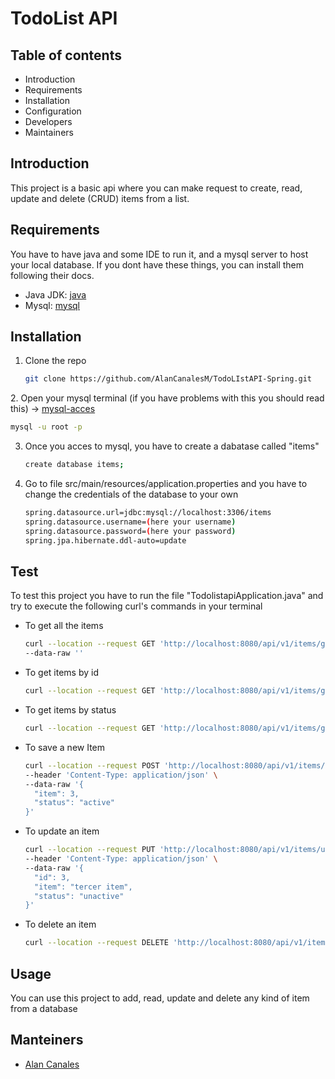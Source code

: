 # TodoList API

## Table of contents
- Introduction
- Requirements
- Installation
- Configuration
- Developers
- Maintainers
  
## Introduction

This project is a basic api where you can make request to create, read, update and delete (CRUD) items from a list.

## Requirements

You have to have java and some IDE to run it, and a mysql server to host your local database.
If you dont have these things, you can install them following their docs.

[java]: https://docs.oracle.com/en/java/javase/11/install/installation-jdk-microsoft-windows-platforms.html#GUID-A7E27B90-A28D-4237-9383-A58B416071CA

[mysql]: https://dev.mysql.com/doc/mysql-installation-excerpt/8.0/en/windows-install-archive.html

- Java JDK: [java]
- Mysql: [mysql]

## Installation

1. Clone the repo
   ```sh
   git clone https://github.com/AlanCanalesM/TodoLIstAPI-Spring.git
   ```

[mysql-acces]: https://learn.microsoft.com/en-us/answers/questions/511134/how-to-access-mysql-from-terminal.html
2. Open your mysql terminal (if you have problems with this you should read this) -> [mysql-acces]
   ```sh
   mysql -u root -p
   ```

3. Once you acces to mysql, you have to create a dabatase called "items"
   ```sh
   create database items;
   ```


4. Go to file src/main/resources/application.properties and you have to change the credentials of the database to your own
   ```sh
   spring.datasource.url=jdbc:mysql://localhost:3306/items
   spring.datasource.username=(here your username)
   spring.datasource.password=(here your password)
   spring.jpa.hibernate.ddl-auto=update
   ```
## Test

To test this project you have to run the file "TodolistapiApplication.java" and try to execute the following curl's commands in your terminal

- To get all the items
  ```sh
  curl --location --request GET 'http://localhost:8080/api/v1/items/getAllItems' \
  --data-raw ''
  ```

- To get items by id
  ```sh
  curl --location --request GET 'http://localhost:8080/api/v1/items/getItemById/1'
  ```
- To get items by status
  ```sh
  curl --location --request GET 'http://localhost:8080/api/v1/items/getItemByStatus/active'
  ```
- To save a new Item
  ```sh
  curl --location --request POST 'http://localhost:8080/api/v1/items/saveItems' \
  --header 'Content-Type: application/json' \
  --data-raw '{
    "item": 3,
    "status": "active"
  }'
  ```
- To update an item
  ```sh
  curl --location --request PUT 'http://localhost:8080/api/v1/items/updateItem' \
  --header 'Content-Type: application/json' \
  --data-raw '{
    "id": 3,
    "item": "tercer item",
    "status": "unactive"
  }'
  ```
- To delete an item
  ```sh
  curl --location --request DELETE 'http://localhost:8080/api/v1/items/deleteItem/3'
  ```

## Usage

You can use this project to add, read, update and delete any kind of item from a database 

## Manteiners
- [Alan Canales](https://github.com/AlanCanalesM)






